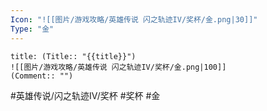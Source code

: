 ```yaml
---
Icon: "![[图片/游戏攻略/英雄传说 闪之轨迹IV/奖杯/金.png|30]]"
Type: "金"
---
```

```ad-ed-sen-4-gold
title: (Title:: "{{title}}")
![[图片/游戏攻略/英雄传说 闪之轨迹IV/奖杯/金.png|100]]
(Comment:: "")
```

#英雄传说/闪之轨迹IV/奖杯  #奖杯 #金